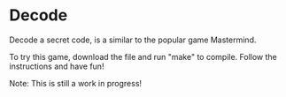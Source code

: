# Decode
Decode a secret code, is a similar to the popular game Mastermind. 

To try this game, download the file and run "make" to compile. Follow the instructions and have fun!

Note: This is still a work in progress! 



